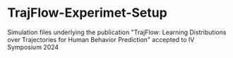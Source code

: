 # TrajFlow-Experimet-Setup
Simulation files underlying the publication "TrajFlow: Learning Distributions over Trajectories for Human Behavior Prediction" accepted to IV Symposium 2024
